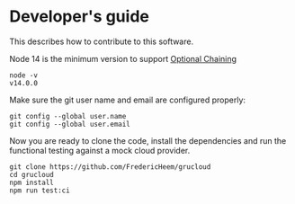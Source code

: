 # Developer's guide

This describes how to contribute to this software.

Node 14 is the minimum version to support [Optional Chaining](https://developer.mozilla.org/en-US/docs/Web/JavaScript/Reference/Operators/Optional_chaining)

```
node -v
v14.0.0
```

Make sure the git user name and email are configured properly:

```
git config --global user.name
git config --global user.email
```

Now you are ready to clone the code, install the dependencies and run the functional testing against a mock cloud provider.

    git clone https://github.com/FredericHeem/grucloud
    cd grucloud
    npm install
    npm run test:ci
